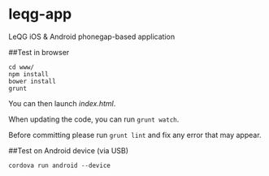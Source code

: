 # leqg-app
LeQG iOS & Android phonegap-based application

##Test in browser

    cd www/
    npm install
    bower install
    grunt

You can then launch *index.html*.

When updating the code, you can run ```grunt watch```.

Before committing please run ```grunt lint``` and fix any error that may appear.

##Test on Android device (via USB)

    cordova run android --device
